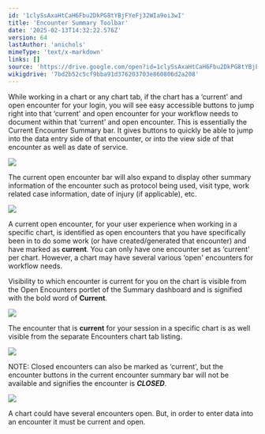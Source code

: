 ```yaml
---
id: '1clySsAxaHtCaH6Fbu2DkPG8tYBjFYeFj32WIa9oi3wI'
title: 'Encounter Summary Toolbar'
date: '2025-02-13T14:32:22.576Z'
version: 64
lastAuthor: 'anichols'
mimeType: 'text/x-markdown'
links: []
source: 'https://drive.google.com/open?id=1clySsAxaHtCaH6Fbu2DkPG8tYBjFYeFj32WIa9oi3wI'
wikigdrive: '7bd2b52c5cf9bba91d376203703e860806d2a208'
---
```

While working in a chart or any chart tab, if the chart has a ‘current' and open encounter for your login, you will see easy accessible buttons to jump right into that ‘current' and open encounter for your workflow needs to document within that ‘current' and open encounter.  This is essentially the Current Encounter Summary bar.  It gives buttons to quickly be able to jump into the data entry side of that encounter, or into the view side of that encounter as well as date of service.

![](../encounter-summary-toolbar.assets/047b58be5840d654143d9ecd8cf921d9.png)

The current open encounter bar will also expand to display other summary information of the encounter such as protocol being used, visit type, work related case information, date of injury  (if applicable), etc.

![](../encounter-summary-toolbar.assets/6c80e88ce6c3dad0e56ec13db83ac5a5.png)

A current open encounter, for your user experience when working in a specific chart, is identified as open encounters that you have specifically been in to do some work (or have created/generated that encounter) and have marked as **current**.   You can only have one encounter set as ‘current' per chart.  However, a chart may have several various ‘open' encounters for workflow needs.

Visibility to which encounter is current for you on the chart is visible from the Open Encounters portlet of the Summary dashboard and is signified with the bold word of **Current**.

![](../encounter-summary-toolbar.assets/7f84041cbb4d426e0865ac6d126af370.png)

The encounter that is **current** for your session in a specific chart is as well visible from the separate Encounters chart tab listing.

![](../encounter-summary-toolbar.assets/5f9a295e56037bd9c7f43728ebd1a906.png)

NOTE: Closed encounters can also be marked as ‘current', but the encounter buttons in the current encounter summary bar will not be available and signifies the encounter is ***CLOSED***.

![](../encounter-summary-toolbar.assets/0116121a10b9b841d465d7b451c6d23c.png)

A chart could have several encounters open. But, in order to enter data into an encounter it must be current and open.
